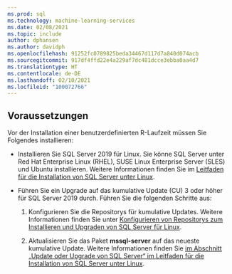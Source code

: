 ```yaml
---
ms.prod: sql
ms.technology: machine-learning-services
ms.date: 02/08/2021
ms.topic: include
author: dphansen
ms.author: davidph
ms.openlocfilehash: 91252fc0789825beda34467d117d7a840d074acb
ms.sourcegitcommit: 917df4ffd22e4a229af7dc481dcce3ebba0aa4d7
ms.translationtype: HT
ms.contentlocale: de-DE
ms.lasthandoff: 02/10/2021
ms.locfileid: "100072766"
---
```

## <a name="prerequisites"></a>Voraussetzungen

Vor der Installation einer benutzerdefinierten R-Laufzeit müssen Sie Folgendes installieren:

+ Installieren Sie SQL Server 2019 für Linux. Sie könne SQL Server unter Red Hat Enterprise Linux (RHEL), SUSE Linux Enterprise Server (SLES) und Ubuntu installieren. Weitere Informationen finden Sie im [Leitfaden für die Installation von SQL Server unter Linux](../../../linux/sql-server-linux-setup.md).

+ Führen Sie ein Upgrade auf das kumulative Update (CU) 3 oder höher für SQL Server 2019 durch. Führen Sie die folgenden Schritte aus:
    1. Konfigurieren Sie die Repositorys für kumulative Updates. Weitere Informationen finden Sie unter [Konfigurieren von Repositorys zum Installieren und Upgraden von SQL Server für Linux](../../../linux/sql-server-linux-change-repo.md).

    1. Aktualisieren Sie das Paket **mssql-server** auf das neueste kumulative Update. Weitere Informationen finden Sie [im Abschnitt „Update oder Upgrade von SQL Server“ im Leitfaden für die Installation von SQL Server unter Linux](../../../linux/sql-server-linux-setup.md#upgrade).
